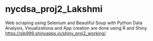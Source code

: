 # nycdsa_proj2_Lakshmi
Web scraping using Selenium and Beautiful Soup with Python
Data Analysis, Visualizationa and App creation are done using R and Shiny.
https://slp999.shinyapps.io/shiny_proj2_working/

